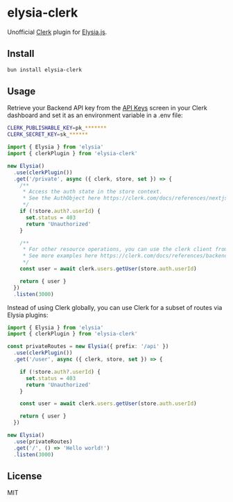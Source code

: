 # elysia-clerk

Unofficial [Clerk](https://clerk.com/) plugin for [Elysia.js](https://elysiajs.com/).

## Install

```bash
bun install elysia-clerk
```

## Usage

Retrieve your Backend API key from the [API Keys](https://dashboard.clerk.com/last-active?path=api-keys) screen in your Clerk dashboard and set it as an environment variable in a .env file:

```sh
CLERK_PUBLISHABLE_KEY=pk_*******
CLERK_SECRET_KEY=sk_******
```

```ts
import { Elysia } from 'elysia'
import { clerkPlugin } from 'elysia-clerk'

new Elysia()
  .use(clerkPlugin())
  .get('/private', async ({ clerk, store, set }) => {
    /**
     * Access the auth state in the store context.
     * See the AuthObject here https://clerk.com/docs/references/nextjs/auth-object#auth-object
     */
    if (!store.auth?.userId) {
      set.status = 403
      return 'Unauthorized'
    }

    /**
     * For other resource operations, you can use the clerk client from the context.
     * See more examples here https://clerk.com/docs/references/backend/overview
     */
    const user = await clerk.users.getUser(store.auth.userId)

    return { user }
  })
  .listen(3000)
```

Instead of using Clerk globally, you can use Clerk for a subset of routes via Elysia plugins:

```ts
import { Elysia } from 'elysia'
import { clerkPlugin } from 'elysia-clerk'

const privateRoutes = new Elysia({ prefix: '/api' })
  .use(clerkPlugin())
  .get('/user', async ({ clerk, store, set }) => {

    if (!store.auth?.userId) {
      set.status = 403
      return 'Unauthorized'
    }

    const user = await clerk.users.getUser(store.auth.userId)

    return { user }
  })

new Elysia()
  .use(privateRoutes)
  .get('/', () => 'Hello world!')
  .listen(3000)
```

## License

MIT
